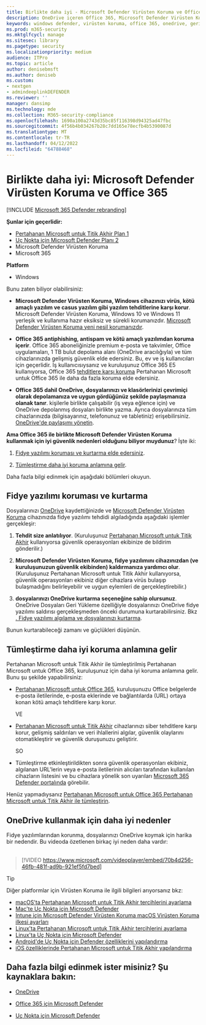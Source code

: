 ```yaml
---
title: Birlikte daha iyi - Microsoft Defender Virüsten Koruma ve Office 365 (OneDrive dahil) - fidye yazılımlarından ve siber tehditlerden daha iyi koruma
description: OneDrive içeren Office 365, Microsoft Defender Virüsten Koruma ile harika bir şekilde bir araya gelir. Daha fazla bilgi edinmek için bu makaleyi okuyun.
keywords: windows defender, virüsten koruma, office 365, onedrive, geri yükleme, fidye yazılımı
ms.prod: m365-security
ms.mktglfcycl: manage
ms.sitesec: library
ms.pagetype: security
ms.localizationpriority: medium
audience: ITPro
ms.topic: article
author: denisebmsft
ms.author: deniseb
ms.custom:
- nextgen
- admindeeplinkDEFENDER
ms.reviewer: ''
manager: dansimp
ms.technology: mde
ms.collection: M365-security-compliance
ms.openlocfilehash: 1690a100a2743d35bc85f116398d94325ad47fbc
ms.sourcegitcommit: 4f56b4b034267b28c7dd165e78ecfb4b5390087d
ms.translationtype: MT
ms.contentlocale: tr-TR
ms.lasthandoff: 04/12/2022
ms.locfileid: "64788468"
---
```

# <a name="better-together-microsoft-defender-antivirus-and-office-365"></a>Birlikte daha iyi: Microsoft Defender Virüsten Koruma ve Office 365

[!INCLUDE [Microsoft 365 Defender rebranding](../../includes/microsoft-defender.md)]


**Şunlar için geçerlidir:**
- [Pertahanan Microsoft untuk Titik Akhir Plan 1](https://go.microsoft.com/fwlink/p/?linkid=2154037)
- [Uç Nokta için Microsoft Defender Planı 2](https://go.microsoft.com/fwlink/p/?linkid=2154037)
- Microsoft Defender Virüsten Koruma
- Microsoft 365

**Platform**
- Windows

Bunu zaten biliyor olabilirsiniz:

- **Microsoft Defender Virüsten Koruma, Windows cihazınızı virüs, kötü amaçlı yazılım ve casus yazılım gibi yazılım tehditlerine karşı korur**. Microsoft Defender Virüsten Koruma, Windows 10 ve Windows 11 yerleşik ve kullanıma hazır eksiksiz ve sürekli korumanızdır. [Microsoft Defender Virüsten Koruma yeni nesil korumanızdır](./microsoft-defender-antivirus-in-windows-10.md). 

- **Office 365 antiphishing, antispam ve kötü amaçlı yazılımdan koruma içerir**. Office 365 aboneliğinizle premium e-posta ve takvimler, Office uygulamaları, 1 TB bulut depolama alanı (OneDrive aracılığıyla) ve tüm cihazlarınızda gelişmiş güvenlik elde edersiniz. Bu, ev ve iş kullanıcıları için geçerlidir. İş kullanıcısıysanız ve kuruluşunuz Office 365 E5 kullanıyorsa, Office 365 [tehditlere karşı koruma](/microsoft-365/security/office-365-security/protect-against-threats) Pertahanan Microsoft untuk Office 365 ile daha da fazla koruma elde edersiniz.

- **Office 365 dahil OneDrive, dosyalarınızı ve klasörlerinizi çevrimiçi olarak depolamanıza ve uygun gördüğünüz şekilde paylaşmanıza olanak tanır**. kişilerle birlikte çalışabilir (iş veya eğlence için) ve OneDrive depolanmış dosyaları birlikte yazma. Ayrıca dosyalarınıza tüm cihazlarınızda (bilgisayarınız, telefonunuz ve tabletiniz) erişebilirsiniz. [OneDrive'de paylaşımı yönetin](/OneDrive/manage-sharing).

**Ama Office 365 ile birlikte Microsoft Defender Virüsten Koruma kullanmak için iyi güvenlik nedenleri olduğunu biliyor muydunuz**? İşte iki:

 1. [Fidye yazılımı koruması ve kurtarma elde edersiniz](#ransomware-protection-and-recovery).

 2. [Tümleştirme daha iyi koruma anlamına gelir](#integration-means-better-protection).

Daha fazla bilgi edinmek için aşağıdaki bölümleri okuyun.

## <a name="ransomware-protection-and-recovery"></a>Fidye yazılımı koruması ve kurtarma

Dosyalarınızı [OneDrive](/onedrive) kaydettiğinizde ve [Microsoft Defender Virüsten Koruma](./microsoft-defender-antivirus-in-windows-10.md) cihazınızda fidye yazılımı tehdidi algıladığında aşağıdaki işlemler gerçekleşir:

1. **Tehdit size anlatılıyor**. (Kuruluşunuz [Pertahanan Microsoft untuk Titik Akhir](microsoft-defender-endpoint.md) kullanıyorsa güvenlik operasyonları ekibinize de bildirim gönderilir.)

2. **Microsoft Defender Virüsten Koruma, fidye yazılımını cihazınızdan (ve kuruluşunuzun güvenlik ekibinden) kaldırmanıza yardımcı olur**. (Kuruluşunuz Pertahanan Microsoft untuk Titik Akhir kullanıyorsa, güvenlik operasyonları ekibiniz diğer cihazlara virüs bulaşıp bulaşmadığını belirleyebilir ve uygun eylemleri de gerçekleştirebilir.)

3. **dosyalarınızı OneDrive kurtarma seçeneğine sahip olursunuz**. OneDrive Dosyaları Geri Yükleme özelliğiyle dosyalarınızı OneDrive fidye yazılımı saldırısı gerçekleşmeden önceki durumuna kurtarabilirsiniz. Bkz [. Fidye yazılımı algılama ve dosyalarınızı kurtarma](https://support.office.com/article/0d90ec50-6bfd-40f4-acc7-b8c12c73637f).

Bunun kurtarabileceği zamanı ve güçlükleri düşünün. 

## <a name="integration-means-better-protection"></a>Tümleştirme daha iyi koruma anlamına gelir

Pertahanan Microsoft untuk Titik Akhir ile tümleştirilmiş Pertahanan Microsoft untuk Office 365, kuruluşunuz için daha iyi koruma anlamına gelir. Bunu şu şekilde yapabilirsiniz:

- [Pertahanan Microsoft untuk Office 365](/microsoft-365/security/office-365-security/office-365-atp), kuruluşunuzu Office belgelerde e-posta iletilerinde, e-posta eklerinde ve bağlantılarda (URL) ortaya konan kötü amaçlı tehditlere karşı korur.

    VE

- [Pertahanan Microsoft untuk Titik Akhir](microsoft-defender-endpoint.md) cihazlarınızı siber tehditlere karşı korur, gelişmiş saldırıları ve veri ihlallerini algılar, güvenlik olaylarını otomatikleştirir ve güvenlik duruşunuzu geliştirir.

    SO

- Tümleştirme etkinleştirildikten sonra güvenlik operasyonları ekibiniz, algılanan URL'lerin veya e-posta iletilerinin alıcıları tarafından kullanılan cihazların listesini ve bu cihazlara yönelik son uyarıları <a href="https://go.microsoft.com/fwlink/p/?linkid=2077139" target="_blank">Microsoft 365 Defender portalında</a> görebilir.

Henüz yapmadıysanız [Pertahanan Microsoft untuk Office 365 Pertahanan Microsoft untuk Titik Akhir ile tümleştirin](/microsoft-365/security/office-365-security/integrate-office-365-ti-with-mde).

## <a name="more-good-reasons-to-use-onedrive"></a>OneDrive kullanmak için daha iyi nedenler

Fidye yazılımlarından korunma, dosyalarınızı OneDrive koymak için harika bir nedendir. Bu videoda özetlenen birkaç iyi neden daha vardır: <br/><br/>

> [!VIDEO https://www.microsoft.com/videoplayer/embed/70b4d256-46fb-481f-ad9b-921ef5fd7bed]

> [!TIP]
> Diğer platformlar için Virüsten Koruma ile ilgili bilgileri arıyorsanız bkz:
> - [macOS'ta Pertahanan Microsoft untuk Titik Akhir tercihlerini ayarlama](mac-preferences.md)
> - [Mac'te Uç Nokta için Microsoft Defender](microsoft-defender-endpoint-mac.md)
> - [Intune için Microsoft Defender Virüsten Koruma macOS Virüsten Koruma ilkesi ayarları](/mem/intune/protect/antivirus-microsoft-defender-settings-macos)
> - [Linux'ta Pertahanan Microsoft untuk Titik Akhir tercihlerini ayarlama](linux-preferences.md)
> - [Linux'ta Uç Nokta için Microsoft Defender](microsoft-defender-endpoint-linux.md)
> - [Android'de Uç Nokta için Defender özelliklerini yapılandırma](android-configure.md)
> - [iOS özelliklerinde Pertahanan Microsoft untuk Titik Akhir yapılandırma](ios-configure-features.md)

## <a name="want-to-learn-more-see-these-resources"></a>Daha fazla bilgi edinmek ister misiniz? Şu kaynaklara bakın:

- [OneDrive](/onedrive)

- [Office 365 için Microsoft Defender](/microsoft-365/security/office-365-security/office-365-atp)

- [Uç Nokta için Microsoft Defender](microsoft-defender-endpoint.md)


